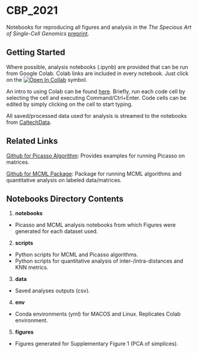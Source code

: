 # CBP_2021

Notebooks for reproducing all figures and analysis in the *The Specious Art of Single-Cell Genomics* [preprint](https://doi.org/10.1101/2021.01.22.427844).

## Getting Started

Where possible, analysis notebooks (.ipynb) are provided that can be run from Google Colab. Colab links are included in every notebook. Just click on the [![Open In Collab](https://colab.research.google.com/assets/colab-badge.svg)](https://colab.research.google.com) symbol.

An intro to using Colab can be found [here](https://colab.research.google.com). Briefly, run each code cell by selecting the cell and executing Command/Ctrl+Enter. Code cells can be edited by simply clicking on the cell to start typing.

All saved/processed data used for analysis is streamed to the notebooks from [CaltechData](https://data.caltech.edu/).

## Related Links

[Github for Picasso Algorithm](https://github.com/pachterlab/picasso): Provides examples for running Picasso on matrices.

[Github for MCML Package](https://github.com/pachterlab/MCML): Package for running MCML algorithms and quantitative analysis on labeled data/matrices.


## Notebooks Directory Contents

1) **notebooks**
  - Picasso and MCML analysis notebooks from which Figures were generated for each dataset used.

2) **scripts** 
  - Python scripts for MCML and Picasso algorithms.
  - Python scripts for quantitative analysis of inter-/intra-distances and KNN metrics.

3) **data**
  - Saved analyses outputs (csv).

4) **env**
  - Conda environments (yml) for MACOS and Linux. Replicates Colab environment.

5) **figures**
  - Figures generated for Supplementary Figure 1 (PCA of simplices).



